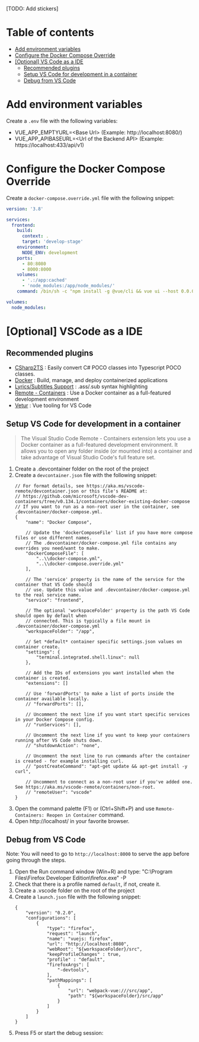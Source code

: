 [TODO: Add stickers]

# Table of contents

  * [Add environment variables](#add-environment-variables)
  * [Configure the Docker Compose Override](#configure-the-docker-compose-override)
  * [[Optional] VS Code as a IDE](#optional-vscode-as-a-ide)
    * [Recommended plugins](#recommended-plugins)
    * [Setup VS Code for development in a container](#setup-vs-code-for-development-in-a-container)
    * [Debug from VS Code](#debug-from-vs-code)

# Add environment variables

Create a `.env` file with the following variables:
- VUE_APP_EMPTYURL=\<Base Url\> (Example: http://localhost:8080/)
- VUE_APP_APIBASEURL=\<Url of the Backend API\> (Example: https://localhost:433/api/v1)

# Configure the Docker Compose Override

Create a `docker-compose.override.yml` file with the following snippet:

  ```YAML
  version: '3.8'

  services:
    frontend:
      build:
        context: .
        target: 'develop-stage'
      environment:
        NODE_ENV: development
      ports:
        - 80:8080
        - 8000:8000
      volumes:
        - '.:/app:cached'
        - 'node_modules:/app/node_modules/'
      command: /bin/sh -c "npm install -g @vue/cli && vue ui --host 0.0.0.0""

  volumes:
    node_modules:
  ```

# [Optional] VSCode as a IDE

## Recommended plugins

- [CSharp2TS](https://marketplace.visualstudio.com/items?itemName=rafaelsalguero.csharp2ts) : Easily convert C# POCO classes into Typescript POCO classes. 
- [Docker](https://marketplace.visualstudio.com/items?itemName=ms-azuretools.vscode-docker) : Build, manage, and deploy containerized applications
- [Lyrics/Subtitles Support](https://marketplace.visualstudio.com/items?itemName=Aster.vscode-subtitles) : .ass/.sub syntax highlighting
- [Remote - Containers](https://marketplace.visualstudio.com/items?itemName=ms-vscode-remote.remote-containers) : Use a Docker container as a full-featured development environment
- [Vetur](https://marketplace.visualstudio.com/items?itemName=octref.vetur) : Vue tooling for VS Code

## Setup VS Code for development in a container

>  The Visual Studio Code Remote - Containers extension lets you use a Docker container as a full-featured development environment. It allows you to open any folder inside (or mounted into) a container and take advantage of Visual Studio Code's full feature set.

1. Create a .devcontainer folder on the root of the project
2. Create a `devcontainer.json` file with the following snippet:
    ```JSON5
    // For format details, see https://aka.ms/vscode-remote/devcontainer.json or this file's README at:
    // https://github.com/microsoft/vscode-dev-containers/tree/v0.134.1/containers/docker-existing-docker-compose
    // If you want to run as a non-root user in the container, see .devcontainer/docker-compose.yml.
    {
        "name": "Docker Compose",

        // Update the 'dockerComposeFile' list if you have more compose files or use different names.
        // The .devcontainer/docker-compose.yml file contains any overrides you need/want to make.
        "dockerComposeFile": [
            "..\\docker-compose.yml",
            "..\\docker-compose.override.yml"
        ],

        // The 'service' property is the name of the service for the container that VS Code should
        // use. Update this value and .devcontainer/docker-compose.yml to the real service name.
        "service": "frontend",

        // The optional 'workspaceFolder' property is the path VS Code should open by default when
        // connected. This is typically a file mount in .devcontainer/docker-compose.yml
        "workspaceFolder": "/app",

        // Set *default* container specific settings.json values on container create.
        "settings": {
            "terminal.integrated.shell.linux": null
        },

        // Add the IDs of extensions you want installed when the container is created.
        "extensions": []

        // Use 'forwardPorts' to make a list of ports inside the container available locally.
        // "forwardPorts": [],

        // Uncomment the next line if you want start specific services in your Docker Compose config.
        // "runServices": [],

        // Uncomment the next line if you want to keep your containers running after VS Code shuts down.
        // "shutdownAction": "none",

        // Uncomment the next line to run commands after the container is created - for example installing curl.
        // "postCreateCommand": "apt-get update && apt-get install -y curl",

        // Uncomment to connect as a non-root user if you've added one. See https://aka.ms/vscode-remote/containers/non-root.
        // "remoteUser": "vscode"
    }
    ```
4. Open the command palette (F1) or (Ctrl+Shift+P) and use `Remote-Containers: Reopen in Container` command.
5. Open http://localhost/ in your favorite browser.

## Debug from VS Code

Note: You will need to go to `http://localhost:8000` to serve the app before going through the steps.

1. Open the Run command window (Win+R) and type: "C:\Program Files\Firefox Developer Edition\firefox.exe" -P
2. Check that there is a profile named `default`, if not, create it.
3. Create a .vscode folder on the root of the project
4. Create a `launch.json` file with the following snippet:
    ```JSON5
    {
        "version": "0.2.0",
        "configurations": [
            {
                "type": "firefox",
                "request": "launch",
                "name": "vuejs: firefox",
                "url": "http://localhost:8080",
                "webRoot": "${workspaceFolder}/src",
                "keepProfileChanges" : true,
                "profile" : "default",
                "firefoxArgs": [
                    "-devtools",
                ],
                "pathMappings": [
                    {
                        "url": "webpack-vue:///src/app",
                        "path": "${workspaceFolder}/src/app"
                    }
                ]
            }
        ]
    }
    ```
5. Press F5 or start the debug session:
